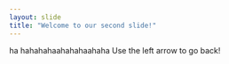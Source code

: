 ```yaml
---
layout: slide
title: "Welcome to our second slide!"
---
```

ha hahahahaahahahaahaha
Use the left arrow to go back!
